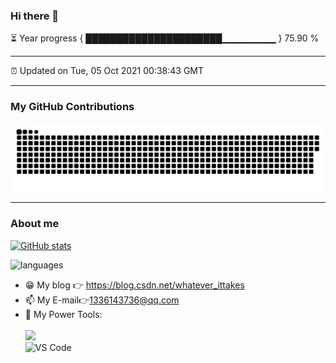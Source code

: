 ### Hi there 👋

⏳ Year progress { ██████████████████████▁▁▁▁▁▁▁▁ } 75.90 %

---

⏰ Updated on Tue, 05 Oct 2021 00:38:43 GMT  

---
### My GitHub Contributions

![](https://raw.githubusercontent.com/X-DDDDD/X-DDDDD/main/assets/github-contribution-grid-snake.svg)

---
### About me      

[![GitHub stats](https://github-readme-stats.vercel.app/api?username=X-DDDDD&show_icons=true&theme=radical)](https://github.com/x-ddddd/github-readme-stats)  

![languages](https://github-readme-stats.vercel.app/api/top-langs/?username=X-DDDDD&layout=compact&hide_border=true&langs_count=10)     

- 😁 My blog  👉 https://blog.csdn.net/whatever_ittakes         
- 📫 My E-mail👉1336143736@qq.com          
- 🔧 My Power Tools: </br>   
![](https://img.shields.io/badge/tool-VS%20Code-blue)     
![VS Code](https://img.shields.io/badge/tool-ML%20agents-orange)       
      

